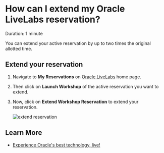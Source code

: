 # How can I extend my Oracle LiveLabs reservation?

Duration: 1 minute

You can extend your active reservation by up to two times the original allotted time.

## Extend your reservation

1. Navigate to **My Reservations** on [Oracle LiveLabs](http://livelabs.oracle.com) home page.

2. Then click on **Launch Workshop** of the active reservation you want to extend.

3. Now, click on **Extend Workshop Reservation** to extend your reservation.

    ![extend reservation](./images/extend-reservation.png " ")

## Learn More

* [Experience Oracle's best technology, live!](http://livelabs.oracle.com)